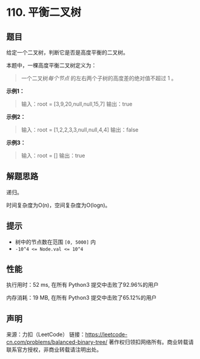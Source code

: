 # 110. 平衡二叉树

## 题目

给定一个二叉树，判断它是否是高度平衡的二叉树。

本题中，一棵高度平衡二叉树定义为：

> 一个二叉树*每个节点* 的左右两个子树的高度差的绝对值不超过 1 。

**示例1：**

> 输入：root = [3,9,20,null,null,15,7]
> 输出：true

**示例2：**

> 输入：root = [1,2,2,3,3,null,null,4,4]
> 输出：false

**示例3：**

> 输入：root = []
> 输出：true

## 解题思路

递归。

时间复杂度为O(n)，空间复杂度为O(logn)。

## 提示

* 树中的节点数在范围 `[0, 5000]` 内
* `-10^4 <= Node.val <= 10^4`

## 性能

执行用时：52 ms, 在所有 Python3 提交中击败了92.96%的用户

内存消耗：19 MB, 在所有 Python3 提交中击败了65.12%的用户

## 声明

来源：力扣（LeetCode）
链接：https://leetcode-cn.com/problems/balanced-binary-tree/
著作权归领扣网络所有。商业转载请联系官方授权，非商业转载请注明出处。